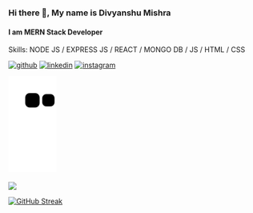 ### Hi there 👋, My name is Divyanshu Mishra
#### I am MERN Stack Developer

Skills: NODE JS / EXPRESS JS / REACT / MONGO DB / JS / HTML / CSS


[<img src='https://cdn.jsdelivr.net/npm/simple-icons@3.0.1/icons/github.svg' alt='github' height='40'>](https://github.com/ithevyanshu)  [<img src='https://cdn.jsdelivr.net/npm/simple-icons@3.0.1/icons/linkedin.svg' alt='linkedin' height='40'>](https://www.linkedin.com/in/ithevyanshu/)  [<img src='https://cdn.jsdelivr.net/npm/simple-icons@3.0.1/icons/instagram.svg' alt='instagram' height='40'>](https://www.instagram.com/ithevyanshu/)  


![](https://raw.githubusercontent.com/neozhu/neozhu/main/assets/github-contribution-grid-snake.svg)

<p>
<a href="https://github.com/anuraghazra/github-readme-stats">
  <img align="center" src="https://github-readme-stats.vercel.app/api/top-langs/?username=notshekhar&layout=compact&langs_count=21&theme=dark" />
</a>
</p>

[![GitHub Streak](https://github-readme-streak-stats.herokuapp.com?user=ithevyanshu&theme=dark&hide_border=true&date_format=M%20j%5B%2C%20Y%5D)](https://git.io/streak-stats)
